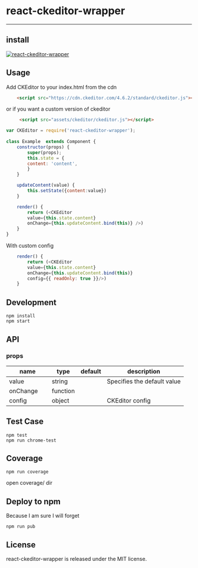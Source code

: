# react-ckeditor-wrapper
---

## install

[![react-ckeditor-wrapper](https://nodei.co/npm/react-ckeditor-wrapper.png)](https://npmjs.org/package/react-ckeditor-wrapper)

## Usage

Add CKEditor to your index.html from the cdn
```html
    <script src="https://cdn.ckeditor.com/4.6.2/standard/ckeditor.js"></script>
```
or if you want a custom version of ckeditor
```html
     <script src="assets/ckeditor/ckeditor.js"></script>
```



```js
var CKEditor = require('react-ckeditor-wrapper');
 
class Example  extends Component {
    constructor(props) {
        super(props);
        this.state = {
        content: 'content',
        }
    }

    updateContent(value) {
        this.setState({content:value})
    }

    render() {
        return (<CKEditor 
        value={this.state.content} 
        onChange={this.updateContent.bind(this)} />)
    }
}
```

With custom config
```js
    render() {
        return (<CKEditor 
        value={this.state.content} 
        onChange={this.updateContent.bind(this)} 
        config={{ readOnly: true }}/>)
    }

```

## Development

```
npm install
npm start
```


## API

### props

<table class="table table-bordered table-striped">
    <thead>
    <tr>
        <th style="width: 100px;">name</th>
        <th style="width: 50px;">type</th>
        <th style="width: 50px;">default</th>
        <th>description</th>
    </tr>
    </thead>
    <tbody>
        <tr>
          <td>value</td>
          <td>string</td>
          <td></td>
          <td>Specifies the default value</td>
        </tr>
        <tr>
          <td>onChange</td>
          <td>function</td>
          <td></td>
          <td></td>
        </tr>
        <tr>
          <td>config</td>
          <td>object</td>
          <td></td>
          <td>CKEditor config</td>
        </tr>
    </tbody>
</table>



## Test Case

```
npm test
npm run chrome-test
```

## Coverage

```
npm run coverage
```

open coverage/ dir


## Deploy to npm

Because I am sure I will forget
```
npm run pub
```


## License

react-ckeditor-wrapper is released under the MIT license.
